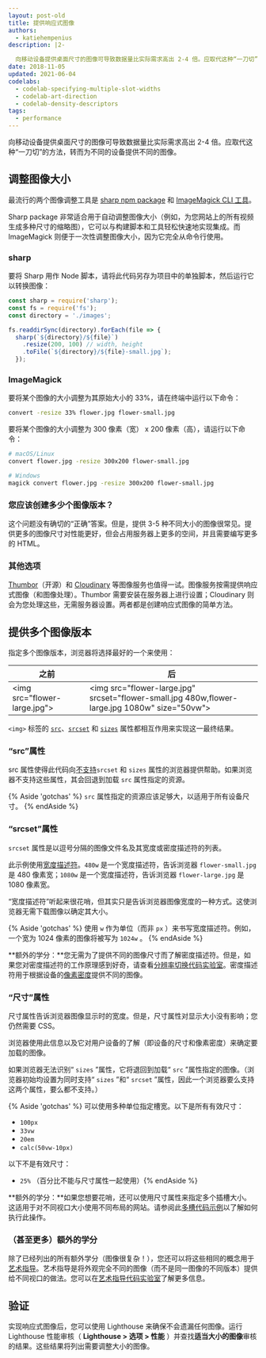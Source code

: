 ```yaml
---
layout: post-old
title: 提供响应式图像
authors:
  - katiehempenius
description: |2-

  向移动设备提供桌面尺寸的图像可导致数据量比实际需求高出 2-4 倍。应取代这种“一刀切”的方法，转而为不同的设备提供不同的图像。
date: 2018-11-05
updated: 2021-06-04
codelabs:
  - codelab-specifying-multiple-slot-widths
  - codelab-art-direction
  - codelab-density-descriptors
tags:
  - performance
---
```


向移动设备提供桌面尺寸的图像可导致数据量比实际需求高出 2-4 倍。应取代这种“一刀切”的方法，转而为不同的设备提供不同的图像。

## 调整图像大小

最流行的两个图像调整工具是 [sharp npm package](https://www.npmjs.com/package/sharp) 和 [ImageMagick CLI 工具](https://www.imagemagick.org/script/index.php)。

Sharp package 非常适合用于自动调整图像大小（例如，为您网站上的所有视频生成多种尺寸的缩略图），它可以与构建脚本和工具轻松快速地实现集成。而 ImageMagick 则便于一次性调整图像大小，因为它完全从命令行使用。

### sharp

要将 Sharp 用作 Node 脚本，请将此代码另存为项目中的单独脚本，然后运行它以转换图像：

```javascript
const sharp = require('sharp');
const fs = require('fs');
const directory = './images';

fs.readdirSync(directory).forEach(file => {
  sharp(`${directory}/${file}`)
    .resize(200, 100) // width, height
    .toFile(`${directory}/${file}-small.jpg`);
  });
```

### ImageMagick

要将某个图像的大小调整为其原始大小的 33%，请在终端中运行以下命令：

```bash
convert -resize 33% flower.jpg flower-small.jpg
```

要将某个图像的大小调整为 300 像素（宽） x 200 像素（高），请运行以下命令：

```bash
# macOS/Linux
convert flower.jpg -resize 300x200 flower-small.jpg

# Windows
magick convert flower.jpg -resize 300x200 flower-small.jpg
```

### 您应该创建多少个图像版本？

这个问题没有确切的“正确”答案。但是，提供 3-5 种不同大小的图像很常见。提供更多的图像尺寸对性能更好，但会占用服务器上更多的空间，并且需要编写更多的 HTML。

### 其他选项

[Thumbor](https://github.com/thumbor/thumbor)（开源）和 [Cloudinary](https://cloudinary.com/) 等图像服务也值得一试。图像服务按需提供响应式图像（和图像处理）。Thumbor 需要安装在服务器上进行设置；Cloudinary 则会为您处理这些，无需服务器设置。两者都是创建响应式图像的简单方法。

## 提供多个图像版本

指定多个图像版本，浏览器将选择最好的一个来使用：

<div class="w-table-wrapper">
  <table>
    <thead>
      <tr>
        <th><strong>之前</strong></th>
        <th><strong>后</strong></th>
      </tr>
    </thead>
    <tbody>
      <tr>
        <td>&lt;img src="flower-large.jpg"&gt;</td>
        <td>&lt;img src="flower-large.jpg" srcset="flower-small.jpg 480w,flower-large.jpg 1080w" size="50vw"&gt;</td>
      </tr>
    </tbody>
  </table>
</div>

`<img>` 标签的 [`src`](https://developer.mozilla.org/docs/Web/HTML/Element/img#attr-src)、[`srcset`](https://developer.mozilla.org/docs/Web/HTML/Element/img#attr-srcset) 和 [`sizes`](https://developer.mozilla.org/docs/Web/HTML/Element/img#attr-sizes) 属性都相互作用来实现这一最终结果。

### “src”属性

src 属性使得此代码向[不支持](https://caniuse.com/#search=srcset)`srcset` 和 `sizes` 属性的浏览器提供帮助。如果浏览器不支持这些属性，其会回退到加载 `src` 属性指定的资源。

{% Aside 'gotchas' %} `src` 属性指定的资源应该足够大，以适用于所有设备尺寸。 {% endAside %}

### “srcset”属性

`srcset` 属性是以逗号分隔的图像文件名及其宽度或密度描述符的列表。

此示例使用[宽度描述符](https://www.w3.org/TR/html5/semantics-embedded-content.html#width-descriptor)。`480w` 是一个宽度描述符，告诉浏览器 `flower-small.jpg` 是 480 像素宽；`1080w` 是一个宽度描述符，告诉浏览器 `flower-large.jpg` 是 1080 像素宽。

“宽度描述符”听起来很花哨，但其实只是告诉浏览器图像宽度的一种方式。这使浏览器无需下载图像以确定其大小。

{% Aside 'gotchas' %} 使用 `w` 作为单位（而非 `px` ）来书写宽度描述符。例如，一个宽为 1024 像素的图像将被写为 `1024w` 。 {% endAside %}

**额外的学分：**您无需为了提供不同的图像尺寸而了解密度描述符。但是，如果您对密度描述符的工作原理感到好奇，请查看[分辨率切换代码实验室](/codelab-density-descriptors)。密度描述符用于根据设备的[像素密度](https://en.wikipedia.org/wiki/Pixel_density)提供不同的图像。

### “尺寸”属性

尺寸属性告诉浏览器图像显示时的宽度。但是，尺寸属性对显示大小没有影响；您仍然需要 CSS。

浏览器使用此信息以及它对用户设备的了解（即设备的尺寸和像素密度）来确定要加载的图像。

如果浏览器无法识别“ `sizes` ”属性，它将退回到加载“ `src` ”属性指定的图像。（浏览器初始均设置为同时支持“ `sizes` ”和“ `srcset` ”属性，因此一个浏览器要么支持这两个属性，要么都不支持。）

{% Aside 'gotchas' %} 可以使用多种单位指定槽宽。以下是所有有效尺寸：

- `100px`
- `33vw`
- `20em`
- `calc(50vw-10px)`

以下不是有效尺寸：

- `25%` （百分比不能与尺寸属性一起使用）{% endAside %}

**额外的学分：**如果您想要花哨，还可以使用尺寸属性来指定多个插槽大小。这适用于对不同视口大小使用不同布局的网站。请参阅此[多槽代码示例](/codelab-specifying-multiple-slot-widths)以了解如何执行此操作。

### （甚至更多）额外的学分

除了已经列出的所有额外学分（图像很复杂！），您还可以将这些相同的概念用于[艺术指导](https://developer.mozilla.org/docs/Learn/HTML/Multimedia_and_embedding/Responsive_images#Art_direction)。艺术指导是将外观完全不同的图像（而不是同一图像的不同版本）提供给不同视口的做法。您可以在[艺术指导代码实验室](/codelab-art-direction)了解更多信息。

## 验证

实现响应式图像后，您可以使用 Lighthouse 来确保不会遗漏任何图像。运行 Lighthouse 性能审核（ **Lighthouse &gt; 选项 &gt; 性能** ）并查找**适当大小的图像**审核的结果。这些结果将列出需要调整大小的图像。
